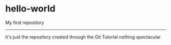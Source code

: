 # hello-world
My first repository

-----------
it's just the repository created through the Git Tutorial
nothing spectacular
